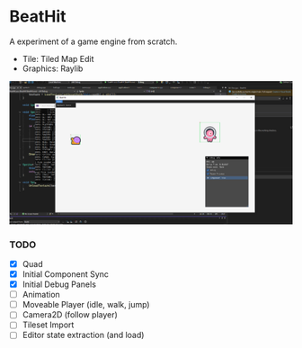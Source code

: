 # BeatHit

A experiment of a game engine from scratch.

- Tile: Tiled Map Edit
- Graphics: Raylib

![x](./Example01.PNG)

### TODO

- [x] Quad
- [x] Initial Component Sync
- [x] Initial Debug Panels
- [ ] Animation
- [ ] Moveable Player (idle, walk, jump)
- [ ] Camera2D (follow player)
- [ ] Tileset Import
- [ ] Editor state extraction (and load)
